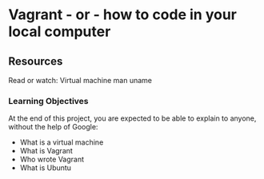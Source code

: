 # Vagrant - or - how to code in your local computer
## Resources
Read or watch: Virtual machine man uname
### Learning Objectives
At the end of this project, you are expected to be able to explain to anyone, without the help of Google:
* What is a virtual machine
* What is Vagrant
* Who wrote Vagrant
* What is Ubuntu
